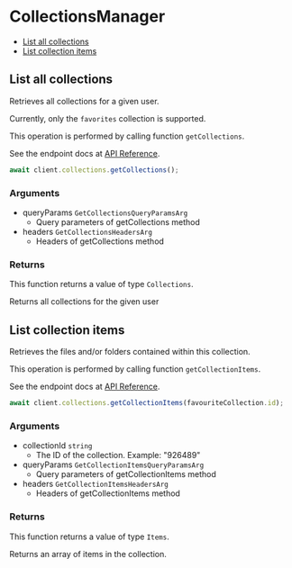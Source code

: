 # CollectionsManager

- [List all collections](#list-all-collections)
- [List collection items](#list-collection-items)

## List all collections

Retrieves all collections for a given user.

Currently, only the `favorites` collection
is supported.

This operation is performed by calling function `getCollections`.

See the endpoint docs at
[API Reference](https://developer.box.com/reference/get-collections/).

<!-- sample get_collections -->

```ts
await client.collections.getCollections();
```

### Arguments

- queryParams `GetCollectionsQueryParamsArg`
  - Query parameters of getCollections method
- headers `GetCollectionsHeadersArg`
  - Headers of getCollections method

### Returns

This function returns a value of type `Collections`.

Returns all collections for the given user

## List collection items

Retrieves the files and/or folders contained within
this collection.

This operation is performed by calling function `getCollectionItems`.

See the endpoint docs at
[API Reference](https://developer.box.com/reference/get-collections-id-items/).

<!-- sample get_collections_id_items -->

```ts
await client.collections.getCollectionItems(favouriteCollection.id);
```

### Arguments

- collectionId `string`
  - The ID of the collection. Example: "926489"
- queryParams `GetCollectionItemsQueryParamsArg`
  - Query parameters of getCollectionItems method
- headers `GetCollectionItemsHeadersArg`
  - Headers of getCollectionItems method

### Returns

This function returns a value of type `Items`.

Returns an array of items in the collection.

